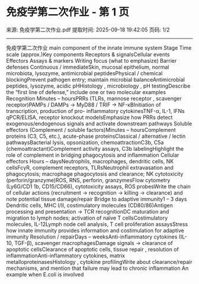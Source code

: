 # 免疫学第二次作业 - 第 1 页

来源: 免疫学第二次作业.pdf
提取时间: 2025-09-18 19:42:05
页码: 1/2

---

免疫学第⼆次作业
main component of the innate immune system
Stage Time scale 
(approx.)Key components Receptors & 
signalsCellular events Effectors Assays & markers Writing focus (what to 
emphasize)
Barrier defenses Continuous 
/ immediateSkin, mucosal 
epithelium, normal 
microbiota, 
lysozyme, 
antimicrobial 
peptidesPhysical / 
chemical 
blockingPrevent pathogen entry; 
maintain microbial balanceAntimicrobial 
peptides, lysozyme, 
acidic pHHistology , 
microbiology , pH 
testingDescribe the “first line of 
defense,” include one or two 
molecular examples
Recognition Minutes – 
hoursPRRs (TLRs, 
mannose receptor , 
scavenger receptor)PAMPs / 
DAMPs → 
MyD88 / TRIF 
→ NF-κBInitiation of transcription, 
production of pro-
inflammatory cytokinesTNF-α, IL-1, IFNs qPCR/ELISA, 
receptor knockout 
modelsEmphasize how PRRs detect 
exogenous/endogenous signals 
and activate downstream 
pathways
Soluble 
effectors 
(Complement / 
soluble factors)Minutes – 
hoursComplement 
proteins (C3, C5, 
etc.), acute-phase 
proteinsClassical / 
alternative / 
lectin pathwaysBacterial lysis, opsonization, 
chemoattractionC3b, C5a 
(chemoattractant)Complement 
activity assays, 
C3b labelingHighlight the role of complement 
in bridging phagocytosis and 
inflammation
Cellular effectors Hours – 
daysNeutrophils, 
macrophages, 
dendritic cells, NK 
cellsFcγR, 
complement 
receptors, TLRsNeutrophil extravasation 
and phagocytosis; 
macrophage phagocytosis 
and clearance; NK 
cytotoxicity 
(perforin/granzyme)ROS, RNS, perforin, 
granzymesFlow cytometry 
(Ly6G/CD1 1b, 
CD15/CD66), 
cytotoxicity assays, 
ROS probesWrite the chain of cellular actions 
(recruitment → recognition → 
killing → clearance) and note 
potential tissue damage/repair
Bridge to 
adaptive 
immunity1 – 3 days Dendritic cells, 
MHC I/II, 
costimulatory 
molecules 
(CD80/86)Antigen 
processing and 
presentation → 
TCR recognitionDC maturation and 
migration to lymph nodes; 
activation of naïve T cellsCostimulatory 
molecules, IL-12Lymph node cell 
analysis, T cell 
proliferation assaysStress how innate immunity 
provides information and 
costimulation for adaptive 
immunity
Resolution / 
repairDays – 
weeksAnti-inflammatory 
cytokines (IL-10, 
TGF-β), scavenger 
macrophagesDamage signals 
→ clearance of 
apoptotic cellsClearance of apoptotic cells, 
tissue repair , resolution of 
inflammationAnti-inflammatory 
cytokines, matrix 
metalloproteinasesHistology , cytokine 
profilingWrite about clearance/repair 
mechanisms, and mention that 
failure may lead to chronic 
inflammation
An example when E.coli is involved